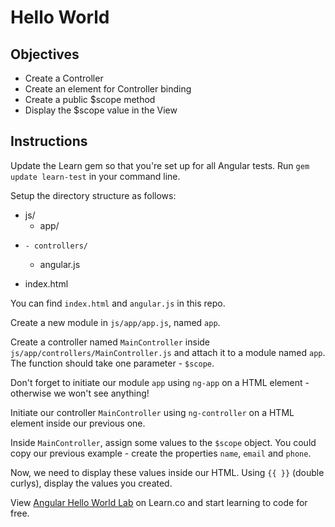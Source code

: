 # Hello World 

## Objectives

- Create a Controller
- Create an element for Controller binding
- Create a public $scope method
- Display the $scope value in the View

## Instructions

Update the Learn gem so that you're set up for all Angular tests. Run `gem update learn-test` in your command line. 

Setup the directory structure as follows:

- js/
  - app/
*     - controllers/
  - angular.js
- index.html

You can find `index.html` and `angular.js` in this repo.

Create a new module in `js/app/app.js`, named `app`.

Create a controller named `MainController` inside `js/app/controllers/MainController.js` and attach it to a module named `app`. The function should take one parameter - `$scope`.

Don't forget to initiate our module `app` using `ng-app` on a HTML element - otherwise we won't see anything!

Initiate our controller `MainController` using `ng-controller` on a HTML element inside our previous one.
 
Inside `MainController`, assign some values to the `$scope` object. You could copy our previous example - create the properties `name`, `email` and `phone`.  

Now, we need to display these values inside our HTML. Using `{{ }}` (double curlys), display the values you created.

<p data-visibility='hidden'>View <a href='https://learn.co/lessons/angular-hello-world-lab'>Angular Hello World Lab</a> on Learn.co and start learning to code for free.</p>
